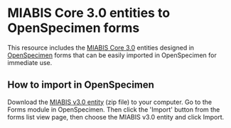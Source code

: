 # MIABIS Core 3.0 entities to OpenSpecimen forms
This resource includes the [MIABIS Core 3.0](https://github.com/BBMRI-ERIC/miabis/tree/master/Core/V3) entities designed in [OpenSpecimen](https://www.openspecimen.org/) forms that can be easily imported in OpenSpecimen for immediate use.

## How to import in OpenSpecimen
Download the [MIABIS v3.0 entity](MIABISv3_forms) (zip file) to your computer. Go to the Forms module in OpenSpecimen. Then click the 'Import' button from the forms list view page, then choose the MIABIS v3.0 entity and click Import.
